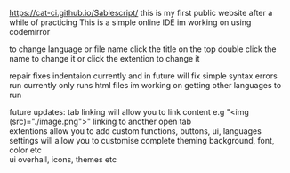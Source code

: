 https://cat-ci.github.io/Sablescript/ 
this is my first public website after a while of practicing 
This is a simple online IDE im working on using codemirror 

to change language or file name click the title on the top double click the name to change it or click the extention to change it 

repair fixes indentaion currently and in future will fix simple syntax errors
run currently only runs html files im working on getting other languages to run


future updates:
tab linking will allow you to link content e.g "<img (src)="./image.png">" linking to another open tab<br>
extentions allow you to add custom functions, buttons, ui, languages<br>
settings will allow you to customise complete theming background, font, color etc<br>
ui overhall, icons, themes etc<br>
